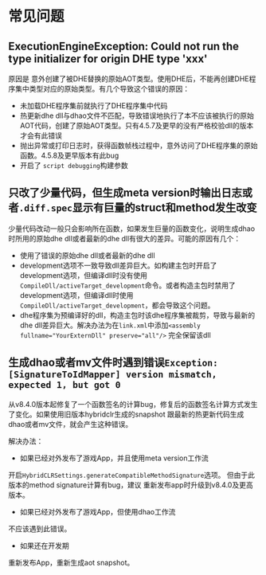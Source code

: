 # 常见问题

## ExecutionEngineException: Could not run the type initializer for origin DHE type 'xxx'

原因是 意外创建了被DHE替换的原始AOT类型。使用DHE后，不能再创建DHE程序集中类型对应的原始类型。有几个导致这个错误的原因：

- 未加载DHE程序集前就执行了DHE程序集中代码
- 热更新dhe dll与dhao文件不匹配，导致错误地执行了本不应该被执行的原始AOT代码，创建了原始AOT类型。只有4.5.7及更早的没有严格校验dll的版本才会有此错误
- 抛出异常或打印日志时，获得函数帧栈过程中，意外访问了DHE程序集的原始函数。4.5.8及更早版本有此bug
- 开启了 `script debugging`构建参数

## 只改了少量代码，但生成meta version时输出日志或者`.diff.spec`显示有巨量的struct和method发生改变

少量代码改动一般只会影响所在函数，如果发生巨量的函数变化，说明生成dhao时所用的原始dhe dll或者最新的dhe dll有很大的差异。可能的原因有几个：

- 使用了错误的原始dhe dll或者最新的dhe dll
- development选项不一致导致dll差异巨大。如构建主包时开启了development选项，但编译dll时没有使用`CompileDll/activeTarget_development`命令。或者构造主包时禁用了development选项，但编译dll时使用`CompileDll/activeTarget_development`，都会导致这个问题。
- dhe程序集为预编译好的dll，构造主包时该dhe程序集被裁剪，导致与最新的dhe dll差异巨大。解决办法为在`link.xml`中添加`<assembly fullname="YourExternDll" preserve="all"/>` 完全保留该dll

## 生成dhao或者mv文件时遇到错误`Exception: [SignatureToIdMapper] version mismatch, expected 1, but got 0`

从v8.4.0版本起修复了一个函数签名的计算bug，修复后的函数签名计算方式发生了变化。如果使用旧版本hybridclr生成的snapshot
跟最新的热更新代码生成dhao或者mv文件，就会产生这种错误。

解决办法：

- 如果已经对外发布了游戏App，并且使用meta version工作流

开启`HybridCLRSettings.generateCompatibleMethodSignature`选项。 但由于此版本的method signature计算有bug，建议
重新发布app时升级到v8.4.0及更高版本。

- 如果已经对外发布了游戏App，但使用dhao工作流

不应该遇到此错误。

- 如果还在开发期

重新发布App，重新生成aot snapshot。
